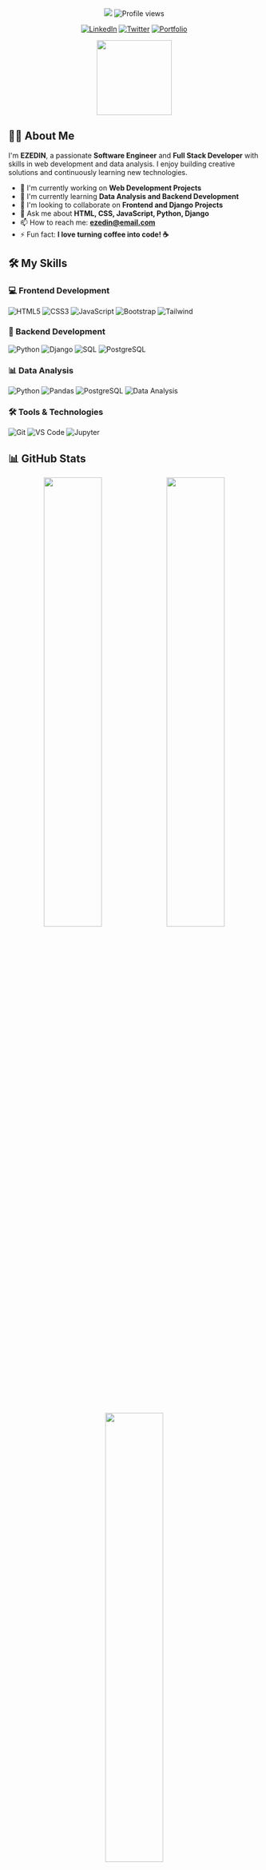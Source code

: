 <div align="center">

<!-- Animated Header -->
<img src="https://readme-typing-svg.herokuapp.com/?font=Righteous&size=35&center=true&vCenter=true&width=500&height=70&duration=4000&lines=Hi+There!+👋;+I'm+EZEDIN;+Software+Engineer;+Full+Stack+Developer;+Welcome+to+my+Profile!;" />

<!-- Profile Views -->
<img src="https://komarev.com/ghpvc/?username=ezedin56&style=flat-square&color=blue" alt="Profile views"/>

<!-- Social Badges -->
[![LinkedIn](https://img.shields.io/badge/LinkedIn-0077B5?style=for-the-badge&logo=linkedin&logoColor=white)](https://linkedin.com/in/ezedin)
[![Twitter](https://img.shields.io/badge/Twitter-1DA1F2?style=for-the-badge&logo=twitter&logoColor=white)](https://twitter.com/ezedin)
[![Portfolio](https://img.shields.io/badge/Portfolio-%23000000.svg?style=for-the-badge&logo=firefox&logoColor=#FF7139)](https://ezedin.dev)

</div>

<div align="center">
  <img height="150" src="https://camo.githubusercontent.com/62da68eb62b1e5f175f7d1f0191dd89a653d7908feb22d37d4a0ab07365d6791/68747470733a2f2f6d656469612e67697068792e636f6d2f6d656469612f4d3967624264396e6244724f5475314d71782f67697068792e676966"  />
</div>

## 👨‍💻 About Me

I'm **EZEDIN**, a passionate **Software Engineer** and **Full Stack Developer** with skills in web development and data analysis. I enjoy building creative solutions and continuously learning new technologies.

- 🔭 I'm currently working on **Web Development Projects**
- 🌱 I'm currently learning **Data Analysis and Backend Development**
- 👯 I'm looking to collaborate on **Frontend and Django Projects**
- 💬 Ask me about **HTML, CSS, JavaScript, Python, Django**
- 📫 How to reach me: **ezedin@email.com**
- ⚡ Fun fact: **I love turning coffee into code! ☕**

## 🛠️ My Skills

### 💻 Frontend Development
![HTML5](https://img.shields.io/badge/HTML5-E34F26?style=for-the-badge&logo=html5&logoColor=white)
![CSS3](https://img.shields.io/badge/CSS3-1572B6?style=for-the-badge&logo=css3&logoColor=white)
![JavaScript](https://img.shields.io/badge/JavaScript-F7DF1E?style=for-the-badge&logo=javascript&logoColor=black)
![Bootstrap](https://img.shields.io/badge/Bootstrap-7952B3?style=for-the-badge&logo=bootstrap&logoColor=white)
![Tailwind](https://img.shields.io/badge/Tailwind_CSS-38B2AC?style=for-the-badge&logo=tailwind-css&logoColor=white)

### 🔧 Backend Development
![Python](https://img.shields.io/badge/Python-3776AB?style=for-the-badge&logo=python&logoColor=white)
![Django](https://img.shields.io/badge/Django-092E20?style=for-the-badge&logo=django&logoColor=white)
![SQL](https://img.shields.io/badge/SQL-4479A1?style=for-the-badge&logo=postgresql&logoColor=white)
![PostgreSQL](https://img.shields.io/badge/PostgreSQL-316192?style=for-the-badge&logo=postgresql&logoColor=white)

### 📊 Data Analysis
![Python](https://img.shields.io/badge/Python-3776AB?style=for-the-badge&logo=python&logoColor=white)
![Pandas](https://img.shields.io/badge/Pandas-150458?style=for-the-badge&logo=pandas&logoColor=white)
![PostgreSQL](https://img.shields.io/badge/PostgreSQL-316192?style=for-the-badge&logo=postgresql&logoColor=white)
![Data Analysis](https://img.shields.io/badge/Data_Analysis-2E86AB?style=for-the-badge&logo=chart-line&logoColor=white)

### 🛠️ Tools & Technologies
![Git](https://img.shields.io/badge/Git-F05032?style=for-the-badge&logo=git&logoColor=white)
![VS Code](https://img.shields.io/badge/VS_Code-007ACC?style=for-the-badge&logo=visual-studio-code&logoColor=white)
![Jupyter](https://img.shields.io/badge/Jupyter-F37626?style=for-the-badge&logo=jupyter&logoColor=white)

## 📊 GitHub Stats

<div align="center">
  
  <img width="48%" src="https://github-readme-stats.vercel.app/api?username=ezedin&show_icons=true&theme=radical" />
  <img width="48%" src="https://github-readme-streak-stats.herokuapp.com/?user=ezedin&theme=radical" />
  <img width="48%" src="https://github-readme-stats.vercel.app/api/top-langs/?username=ezedin&layout=compact&theme=radical" />

</div>

## 🚀 My Projects

### 🌐 [Portfolio Website](https://github.com/ezedin56/portfolio)
A responsive portfolio website built with HTML, CSS, and JavaScript.

### 📊 [Data Analysis Project](https://github.com/ezedin56/data-analysis)
Python data analysis project using Pandas and PostgreSQL.

### 🎯 [Django Web App](https://github.com/ezedin56/django-app)
A full-stack web application built with Django and PostgreSQL.

### 💼 [E-commerce Template](https://github.com/ezedin56/ecommerce-template)
Responsive e-commerce template using Bootstrap and JavaScript.

## 🎯 What I'm Learning Next

- **Power BI** for data visualization
- **Advanced Django** features
- **React.js** for frontend development
- **Data Visualization** techniques

## 📈 Contribution Graph

<div align="center">
  
  ![GitHub Activity Graph](https://activity-graph.herokuapp.com/graph?username=ezedin56&theme=react-dark)

</div>

## 🏆 GitHub Trophies

<div align="center">
  
  [![trophy](https://github-profile-trophy.vercel.app/?username=ezedin56&theme=onedark)](https://github.com/ezedin56)

</div>

## 📫 Let's Connect!

- 💼 [LinkedIn](https://linkedin.com/in/ezedin)
- 🐦 [Twitter](https://twitter.com/ezedin)
- 🌐 [Portfolio](https://ezedin.dev)
- 📧 [Email](mailto:ezedinaliyi38@email.com)

## 💡 Code Snippet

```python
# Simple data analysis with Pandas
import pandas as pd

def analyze_data(csv_file):
    """Basic data analysis function"""
    df = pd.read_csv(csv_file)
    print(f"Dataset shape: {df.shape}")
    print(f"Columns: {df.columns.tolist()}")
    return df.describe()

# Web development passion
def create_awesome_web_app():
    return "Building the web, one line at a time! 🚀"
